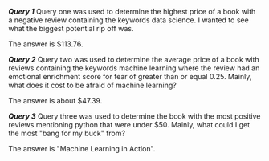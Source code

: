 ***Query 1***
Query one was used to determine the highest price of a book with a negative review containing the keywords data science. I wanted to see what the biggest potential rip off was.

The answer is $113.76.

***Query 2***
Query two was used to determine the average price of a book with reviews containing the keywords machine learning where the review had an emotional enrichment score for fear of greater than or equal 0.25.
Mainly, what does it cost to be afraid of machine learning?

The answer is about $47.39.

***Query 3***
Query three was used to determine the book with the most positive reviews mentioning python that were under $50. Mainly, what could I get the most "bang for my buck" from?

The answer is "Machine Learning in Action".
